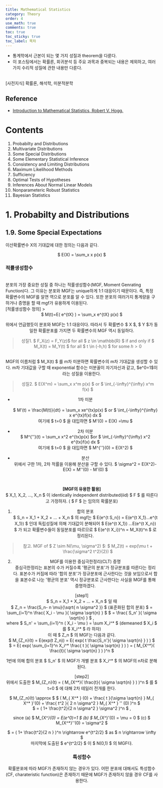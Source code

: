 ```yaml
---
title: Mathematical Statistics
category: Theory
order: 4
use_math: true
comments: true
toc: true
toc_sticky: true
toc_label: 목차
---
```


- 통계학에서 근본이 되는 몇 가지 성질과 theorem을 다룬다.
- 이 포스팅에서는 확률론, 회귀분석 등 주요 과목과 중복되는 내용은 제외하고, 여러가지 수리적 
성질에 관한 내용만 다룬다.

<br/>
[사전지식] 확률론, 해석학, 미분적분학

## Reference
- [Introduction to Mathematical Statistics, Robert V. Hogg.](https://minerva.it.manchester.ac.uk/~saralees/statbook2.pdf)

# Contents
1. Probabilty and Distributions
2. Multivariate Distributions
3. Some Special Distributions
4. Some Elementary Statistical Inference
5. Consistency and Limiting Distributions
6. Maximum Likelihood Methods
7. Sufficiency
8. Optimal Tests of Hypotheses
9. Inferences About Normal Linear Models
10. Nonparameteric Robust Statistics
11. Bayesian Statistics 

# 1. Probabilty and Distributions
## 1.9. Some Special Expectations

이산확률변수 X의 기대값에 대한 정의는 다음과 같다. 
<center> $ E(X) = \sum_x x p(x) $ </center>

### 적률생성함수
<br/>
분포의 가장 중요한 성질 중 하나는 적률생성함수(MGF, Moment Genrating Function)다. 그 이유는 분포와 MGF는 unique하게 1:1 대응이기 때문이다. 즉, 특정 확률변수의 MGF를 알면 역으로 분포를 알 수 있다. 또한 분포의 여러가지 통계량을 구하거나 증명을 할 때 mgf가 유용하게 이용된다.
<br/>  
[적률생성함수 정의]
> <center>$ M(t)=E( e^{tX} )  = \sum_x e^{tX} p(x) $ <center/>

위에서 언급했듯이 분포와 MGF는 1:1 대응이다. 따라서 두 확률변수 $ X $, $ Y $가 동일한 확률분포를 가지면 두 확률변수의 MGF 역시 동일하다.
> 성질1. $ F_X(z) = F_Y(z)$ for all $ z \in \mathbb{R} $ if and only if $ M_X(t) = M_Y(t) $ for all $ t \in (-h,h) $ for some $h>0$  

<br/>
MGF의 이름처럼 $ M_X(t) $ 를 m차 미분하면 확률변수의 m차 기대값을 생성할 수 있다. 
m차 기대값을 구할 때 exponential 함수는 미분꼴이 자기자신과 같고, $e^0=1$이라는 성질을 이용한다. 
  
> 성질2. $ E(X^m) = \sum_x x^m p(x) $ or $ \int_{-\infty}^{\infty} x^m f(x) $ 
  
- 1차 미분 <br/>  
$ M'(t) = \frac{M(t)}{dt} = \sum_x xe^{tx}p(x) $ or $ \int_{-\infty}^{\infty} x e^{tx}f(x) dx $ <br/>
여기에 $ t=0 $ 을 대입하면 $ M'(0) = E(X) =\mu $
  
- 2차 미분 <br/>
$ M^{''}(t) = \sum_x x^2 e^{tx}p(x) $or $ \int_{-\infty}^{\infty} x^2 e^{tx}f(x) dx $ <br/>
여기에 $ t=0 $ 을 대입하면 $ M^{''}(0) = E(X^2) $ 
  
- 분산 <br/>
위에서 구한 1차, 2차 적률을 이용해 분산을 구할 수 있다. $ \sigma^2 = E(X^2)-E(X) = M''(0) - M'(0) $
<br/>  
  
  
**[MGF의 유용한 활용]** <br/> 
$ X_1, X_2, ..., X_n $ 이 identically independent distributed(iid) $ F $ 를 따른다고 가정하자. ( $ F $ 는 임의의 확률분포) 
1. 합의 분포 <br/>
  $ S_n = X_1 + X_2 + ... + X_n $ 의 mgf는 $ E(e^{t S_n}) = E(e^{t X_1}...e^{t X_1}) $ 인데 
  독립성질에 의해 기대값이 분해되어  $ E(e^{t X_1}) ...E(e^{t X_n}) $ 가 되고
  확률변수들이 동일분포를 따르므로 $  E(e^{t X_i})^n = M_X(t)^n $ 로 정리된다.
> 참고. MGF of $ Z \sim  N(\mu, \sigma^2) $: $ M_Z(t) = exp(\mu t + \frac{\sigma^2 t^2}{2}) $ 
  
2. MGF를 이용한 중심극한정리(CLT) 증명 <br/> 
  중심극한정리는 표본의 수가 커질수록 '평균의 분포'가 정규분포를 따른다는 정리다. 표본수가 커짐에 따라 '합의 분포'가 정규분포에 근사한다는 것을 보임으로서 합을 표본수로 나눈 '평균의 분포' 역시 정규분포로 근사한다는 사실을 MGF를 통해 증명하겠다. <br/>
  
  [step1] <br/>
  $ S_n = X_1 + X_2 + ... + X_n $ 일 때 <br/>
  $ Z_n  =  \frac{S_n- n \mu}{\sqrt{ n \sigma^2 }} $ (표준화된 합의 분포)
  $ = \sum_{i=1}^n \frac{ X_i - \mu }{ \sigma \sqrt{n} } $ 
  $ = \frac{ S_n' }{ \sigma \sqrt{n} }  $ , <br/> 
  where $ S_n' = \sum_{i=1}^n ( X_i - \mu ) = \sum X_i^* $ 
  (demeaned $ X_i $ 를 $ X_i^* $ 라 하자) <br/>
  이 때 $ Z_n $ 의 MGF는 다음과 같다.  <br/>
  $ M_{Z_n}(t) = E(exp(t Z_n)) = E( exp( t \frac{S_n'}{ \sigma \sqrt{n} } ) ) $  <br/>
  $ = E( exp( \sum_{i=1}^n X_i^* \frac{ t }{ \sigma \sqrt{n} } ) )  =  ( M_{X^*}( \frac{t}{ \sigma \sqrt{n} }  ) )^n $ <br/> 
  
  1번에 의해 합의 분포 $ S_n' $ 의 MGF가 개별 분포 $ X_i^* $ 의 MGF의 n차로 분해된다. <br/>
  
  [step2] <br/>
  위에서 도출한 
  $ M_{Z_n}(t) =  ( M_{X^*}( \frac{t}{ \sigma \sqrt{n} }  ) )^n $ 
  를 $ t=0 $ 에 대해 2차 테일러 전개를 한다.  <br/> 
  
  $ M_{Z_n}(t) \approx $ 
  $ ( M_{ X^* } (0) + \frac{ t }{\sigma \sqrt{n} } M_{ X^* }'(0) + \frac{ t^2 }{ 2 n \sigma^2 }  M_{ X^* } '' (0) )^n $ <br/>
  $ = ( 1+ \frac{t^2}{2 n \sigma^2 } \sigma^2  )^n $ ,  
  
  since (a) $ M_{X^*}(0) = E(e^0)=1 $ (b) $ M_{X^*}'(0) = \mu = 0 $ (c) $ M_{X^*}''(0) = \sigma^2 $ <br/>
  
  $ =  ( 1+ \frac{t^2}{2 n }  )^n  \rightarrow e^{t^2/2}  $ as $ n  \rightarrow \infty $ <br/> 
  마지막에 도출된 $ e^{t^2/2} $ 이 $ N(0,1) $ 의 MGF다.

  
### 특성함수
확률분포에 따라 MGF가 존재하지 않는 경우가 있다. 어떤 분포에 대해서도 특성함수(CF, charateristic function)은 존재하기 때문에 MGF가 존재하지 않을 경우 CF를 사용한다. 
